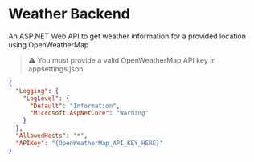 # Weather Backend
An ASP.NET Web API to get weather information for a provided location using OpenWeatherMap

> :warning: You must provide a valid OpenWeatherMap API key in appsettings.json
```json
{
  "Logging": {
    "LogLevel": {
      "Default": "Information",
      "Microsoft.AspNetCore": "Warning"
    }
  },
  "AllowedHosts": "*",
  "APIKey": "{OpenWeatherMap_API_KEY_HERE}"
}
```

